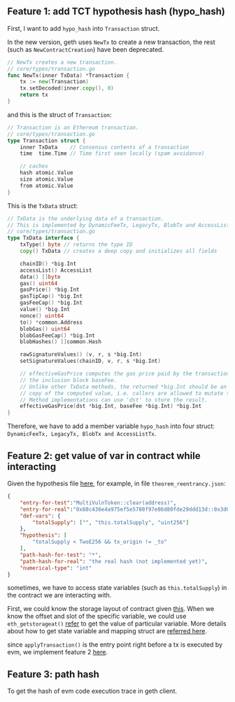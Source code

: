 ## Feature 1: add TCT hypothesis hash (hypo_hash)
First, I want to add `hypo_hash` into `Transaction` struct.

In the new version, geth uses `NewTx` to create a new transaction, the rest (such as `NewContractCreation`) have been deprecated.
```go
// NewTx creates a new transaction.
// core/types/transaction.go
func NewTx(inner TxData) *Transaction {
	tx := new(Transaction)
	tx.setDecoded(inner.copy(), 0)
	return tx
}
```
and this is the struct of `Transaction`:
```go
// Transaction is an Ethereum transaction.
// core/types/transaction.go
type Transaction struct {
	inner TxData    // Consensus contents of a transaction
	time  time.Time // Time first seen locally (spam avoidance)

	// caches
	hash atomic.Value
	size atomic.Value
	from atomic.Value
}
```
This is the `TxData` struct:
```go
// TxData is the underlying data of a transaction.
// This is implemented by DynamicFeeTx, LegacyTx, BlobTx and AccessListTx.
// core/types/transaction.go
type TxData interface {
	txType() byte // returns the type ID
	copy() TxData // creates a deep copy and initializes all fields

	chainID() *big.Int
	accessList() AccessList
	data() []byte
	gas() uint64
	gasPrice() *big.Int
	gasTipCap() *big.Int
	gasFeeCap() *big.Int
	value() *big.Int
	nonce() uint64
	to() *common.Address
	blobGas() uint64
	blobGasFeeCap() *big.Int
	blobHashes() []common.Hash

	rawSignatureValues() (v, r, s *big.Int)
	setSignatureValues(chainID, v, r, s *big.Int)

	// effectiveGasPrice computes the gas price paid by the transaction, given
	// the inclusion block baseFee.
	// Unlike other TxData methods, the returned *big.Int should be an independent
	// copy of the computed value, i.e. callers are allowed to mutate the result.
	// Method implementations can use 'dst' to store the result.
	effectiveGasPrice(dst *big.Int, baseFee *big.Int) *big.Int
}
```

Therefore, we have to add a member variable `hypo_hash` into four struct: `DynamicFeeTx, LegacyTx, BlobTx and AccessListTx`.

## Feature 2: get value of var in contract while interacting
Given the hypothesis file [here](https://github.com/TCT-web3/demo/tree/aug2023/web-demo/uploads), for example, in file `theorem_reentrancy.json`:
```json
{
	"entry-for-test":"MultiVulnToken::clear(address)",
	"entry-for-real":"0x88c436e4a975ef5e5788f97e86d80fde29ddd13d::0x3d0a4061",
	"def-vars": {
		"totalSupply": ["", "this.totalSupply", "uint256"]
	},
	"hypothesis": [
		"totalSupply < TwoE256 && tx_origin != _to"
	],
	"path-hash-for-test": "*",
	"path-hash-for-real": "the real hash (not implemented yet)",
	"numerical-type": "int"
}
```
sometimes, we have to access state variables (such as `this.totalSupply`) in the contract we are interacting with.

First, we could know the storage layout of contract given [this](https://docs.soliditylang.org/en/latest/internals/layout_in_storage.html). When we know the offset and slot of the specific variable, we could use `eth_getstorageat()` [refer](https://ethereum.org/en/developers/docs/apis/json-rpc/#eth_getstorageat) to get the value of particular variable. More details about how to get state variable and mapping struct are [referred here](https://medium.com/@dariusdev/how-to-read-ethereum-contract-storage-44252c8af925).

since `applyTransaction()` is the entry point right before a tx is executed by evm, we implement feature 2 [here](core/state_processor.go#L114).

## Feature 3: path hash
To get the hash of evm code execution trace in geth client.